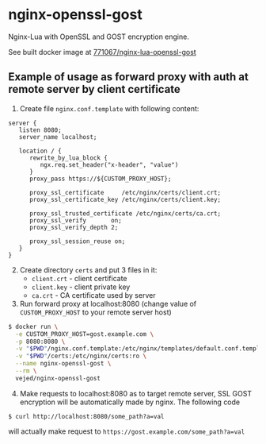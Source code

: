# nginx-openssl-gost
Nginx-Lua with OpenSSL and GOST encryption engine.

See built docker image at [771067/nginx-lua-openssl-gost](https://hub.docker.com/r/771067/nginx-lua-openssl-gost)


## Example of usage as forward proxy with auth at remote server by client certificate
1. Create file `nginx.conf.template` with following content:
```
server {
   listen 8080;
   server_name localhost;

   location / {
      rewrite_by_lua_block {
         ngx.req.set_header("x-header", "value")
      }   
      proxy_pass https://${CUSTOM_PROXY_HOST};
      
      proxy_ssl_certificate     /etc/nginx/certs/client.crt;
      proxy_ssl_certificate_key /etc/nginx/certs/client.key;
      
      proxy_ssl_trusted_certificate /etc/nginx/certs/ca.crt;
      proxy_ssl_verify       on;
      proxy_ssl_verify_depth 2;
      
      proxy_ssl_session_reuse on;
   }
}
```
2. Create directory `certs` and put 3 files in it:
    - `client.crt` - client certificate
    - `client.key` - client private key
    - `ca.crt` - CA certificate used by server
3. Run forward proxy at localhost:8080 (change value of `CUSTOM_PROXY_HOST` to your remote server host)
```sh
$ docker run \
  -e CUSTOM_PROXY_HOST=gost.example.com \
  -p 8080:8080 \
  -v "$PWD"/nginx.conf.template:/etc/nginx/templates/default.conf.template:ro \
  -v "$PWD"/certs:/etc/nginx/certs:ro \
  --name nginx-openssl-gost \
  --rm \
  vejed/nginx-openssl-gost
```
4. Make requests to localhost:8080 as to target remote server, SSL GOST encryption will be automatically made by nginx. The following code
```
$ curl http://localhost:8080/some_path?a=val
```
will actually make request to `https://gost.example.com/some_path?a=val`
